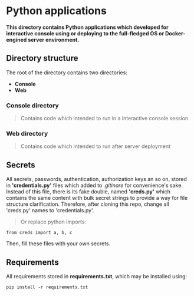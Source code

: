 # Python applications
**This directory contains Python applications which developed for interactive console using or deploying to the full-fledged OS or Docker-engined server environment.**

## Directory structure
The root of the directory contains two directories: 

* **Console**
* **Web**

### Console directory
> Contains code which intended to run in a interactive console session

### Web directory
> Contains code which intended to run after server deployment

## Secrets
All secrets, passwords, authentication, authorization keys an so on, stored in **'credentials.py'** files which added to *.gitinore* for convenience's sake. Instead of this file, there is its fake double, named **'creds.py'** which contains the same content with bulk secret strings to provide a way for file structure clarification. Therefore,  after cloning this repo, change all 'creds.py' names to 'credentials.py'.
>Or replace python imports:

    from creds import a, b, c
Then, fill these files with your own secrets.  

## Requirements
All requirements stored in **requirements.txt**, which may be installed using:

    pip install -r requirements.txt
